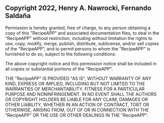 ## Copyright 2022, Henry A. Nawrocki, Fernando Saldaña

Permission is hereby granted, free of charge, to any person obtaining a copy of this "RecipeAPP" and associated documentation files, to deal in the "RecipeAPP" without restriction, including without limitation the rights to use, copy, modify, merge, publish, distribute, sublicense, and/or sell copies of the "RecipeAPP", and to permit persons to whom the "RecipeAPP" is furnished to do so, subject to the following conditions:

The above copyright notice and this permission notice shall be included in all copies or substantial portions of the "RecipeAPP".

THE "RecipeAPP" IS PROVIDED "AS IS", WITHOUT WARRANTY OF ANY KIND, EXPRESS OR IMPLIED, INCLUDING BUT NOT LIMITED TO THE WARRANTIES OF MERCHANTABILITY, FITNESS FOR A PARTICULAR PURPOSE AND NONINFRINGEMENT. IN NO EVENT SHALL THE AUTHORS OR COPYRIGHT HOLDERS BE LIABLE FOR ANY CLAIM, DAMAGES OR OTHER LIABILITY, WHETHER IN AN ACTION OF CONTRACT, TORT OR OTHERWISE, ARISING FROM, OUT OF OR IN CONNECTION WITH THE "RecipeAPP" OR THE USE OR OTHER DEALINGS IN THE "RecipeAPP".
